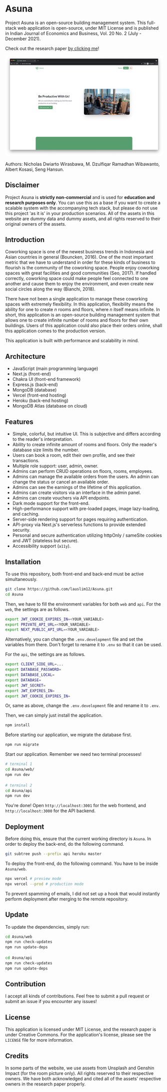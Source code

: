 # Asuna

Project Asuna is an open-source building management system. This full-stack web application is open-source, under MIT License and is published in Indian Journal of Economics and Business, Vol. 20 No. 2 (July - December 2021).

Check out the research paper [by clicking me](http://www.ashwinanokha.com/ijeb-vol20-2-2021.php)!

![screenshot](./.github/screenshot.png)

Authors: Nicholas Dwiarto Wirasbawa, M. Dzulfiqar Ramadhan Wibawanto, Albert Kosasi, Seng Hansun.

## Disclaimer

Project Asuna is **strictly non-commercial** and is used for **education and research purposes only**. You can use this as a base if you want to create a scalable system with the accompanying tech stack, but please do not use this project 'as it is' in your production scenarios. All of the assets in this website are dummy data and dummy assets, and all rights reserved to their original owners of the assets.

## Introduction

Coworking space is one of the newest business trends in Indonesia and Asian countries in general (Bouncken, 2016). One of the most important metric that we have to understand in order for these kinds of business to flourish is the community of the coworking space. People enjoy coworking spaces with great facilities and good communities (Seo, 2017). If handled correctly, coworking space could make people feel connected to one another and cause them to enjoy the environment, and even create new social circles along the way (Bianchi, 2018).

There have not been a single application to manage these coworking spaces with extremely flexibility. In this application, flexibility means the ability for one to create _n_ rooms and floors, where _n_ itself means infinite. In short, this application is an open-source building management system that allows one to create infinite number of rooms and floors for their own buildings. Users of this application could also place their orders online, shall this application comes to the production version.

This application is built with performance and scalability in mind.

## Architecture

- JavaScript (main programming language)
- Next.js (front-end)
- Chakra UI (front-end framework)
- Express.js (back-end)
- MongoDB (database)
- Vercel (front-end hosting)
- Heroku (back-end hosting)
- MongoDB Atlas (database on cloud)

## Features

- Simple, colorful, but intuitive UI. This is subjective and differs according to the reader's interpretation.
- Ability to create infinite amount of rooms and floors. Only the reader's database size limits the number.
- Users can book a room, edit their own profile, and see their transactions.
- Multiple role support: user, admin, owner.
- Admins can perform CRUD operations on floors, rooms, employees.
- Admins can manage the available orders from the users. An admin can change the status or cancel an available order.
- Admins can see the earnings of the lifetime of this application.
- Admins can create visitors via an interface in the admin panel.
- Admins can create vouchers via API endpoints.
- Dark mode support for the front-end.
- High-performance support with pre-loaded pages, image lazy-loading, and caching.
- Server-side rendering support for pages requiring authentication.
- API-proxy via Next.js's serverless functions to provide extended security.
- Personal and secure authentication utilizing httpOnly / sameSite cookies and JWT (stateless but secure).
- Accessibility support (`a11y`).

## Installation

To use this repository, both front-end and back-end must be active simultaneously.

```bash
git clone https://github.com/lauslim12/Asuna.git
cd Asuna
```

Then, we have to fill the environment variables for both `web` and `api`. For the `web`, the settings are as follows.

```bash
export JWT_COOKIE_EXPIRES_IN=<YOUR_VARIABLE>
export PRIVATE_API_URL=<YOUR_VARIABLE>
export NEXT_PUBLIC_API_URL=<YOUR_VARIABLE>
```

Alternatively, you can change the `.env.development` file and set the variables from there. Don't forget to rename it to `.env` so that it can be used.

For the `api`, the settings are as follows.

```bash
export CLIENT_SIDE_URL=...
export DATABASE_PASSWORD=
export DATABASE_LOCAL=
export DATABASE=
export JWT_SECRET=
export JWT_EXPIRES_IN=
export JWT_COOKIE_EXPIRES_IN=
```

Or, same as above, change the `.env.development` file and rename it to `.env`.

Then, we can simply just install the application.

```bash
npm install
```

Before starting our application, we migrate the database first.

```bash
npm run migrate
```

Start our application. Remember we need two terminal processes!

```bash
# terminal 1
cd Asuna/web/
npm run dev

# terminal 2
cd Asuna/api
npm run dev
```

You're done! Open `http://localhost:3001` for the web frontend, and `http://localhost:3000` for the API backend.

## Deployment

Before doing this, ensure that the current working directory is `Asuna`. In order to deploy the back-end, do the following command.

```bash
git subtree push --prefix api heroku master
```

To deploy the front-end, do the following command. You have to be inside `Asuna/web`.

```bash
npx vercel # preview mode
npx vercel --prod # production mode
```

To prevent spamming of emails, I did not set up a hook that would instantly perform deployment after merging to the remote repository.

## Update

To update the dependencies, simply run:

```bash
cd Asuna/web
npm run check-updates
npm run update-deps

cd Asuna/api
npm run check-updates
npm run update-deps
```

## Contribution

I accept all kinds of contributions. Feel free to submit a pull request or submit an issue if you encounter any issues!

## License

This application is licensed under MIT License, and the research paper is under Creative Commons. For the application's license, please see the `LICENSE` file for more information.

## Credits

In some parts of the website, we use assets from Unsplash and Genshin Impact (for the room picture only). All rights reserved to their respective owners. We have both acknowledged and cited all of the assets' respective owners in the research paper properly.
